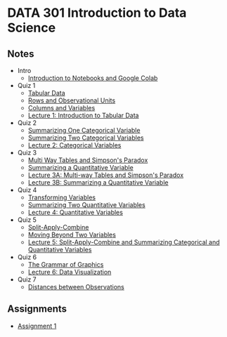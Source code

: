 # DATA 301 Introduction to Data Science

## Notes
- Intro
    - [Introduction to Notebooks and Google Colab](./notes/intro/Introduction_to_Notebooks_and_Colab.ipynb)
- Quiz 1
    - [Tabular Data](./notes/quiz1/Tabular_Data.ipynb)
    - [Rows and Observational Units](./notes/quiz1/Rows_and_Observational_Units.ipynb)
    - [Columns and Variables](./notes/quiz1/Columns_and_Variables.ipynb)
    - [Lecture 1: Introduction to Tabular Data](./notes/quiz1/Day_01_Introduction_to_Tabular_Data.ipynb)
- Quiz 2
    - [Summarizing One Categorical Variable](./notes/quiz2/Summarizing_One_Categorical_Variable.ipynb)
    - [Summarizing Two Categorical Variables](./notes/quiz2/Summarizing_Two_Categorical_Variables.ipynb)
    - [Lecture 2: Categorical Variables](./notes/quiz2/Day_02_Categorical_Variables.ipynb)
- Quiz 3
    - [Multi Way Tables and Simpson's Paradox](./notes/quiz3/Multi_Way_Tables_and_Simpson's_Paradox.ipynb)
    - [Summarizing a Quantitative Variable](./notes/quiz3/Summarizing_a_Quantitative_Variable.ipynb)
    - [Lecture 3A: Multi-way Tables and Simpson's Paradox](./notes/quiz3/Day_03A_Multi_Way_Tables_and_Simpson's_Paradox.ipynb)
    - [Lecture 3B: Summarizing a Quantitative Variable](./notes/quiz3/Day_03B_Summarizing_a_Quantitative_Variable.ipynb)
- Quiz 4
    - [Transforming Variables](./notes/quiz4/Transforming_Variables.ipynb)
    - [Summarizing Two Quantitative Variables](./notes/quiz4/Summarizing_Two_Quantitative_Variables.ipynb)
    - [Lecture 4: Quantitative Variables](./notes/quiz4/Day_04_Quantitative_Variables.ipynb)
- Quiz 5
    - [Split-Apply-Combine](./notes/quiz5/Split_Apply_Combine.ipynb)
    - [Moving Beyond Two Variables](./notes/quiz5/Beyond_Two_Variables.ipynb)
    - [Lecture 5: Split-Apply-Combine and Summarizing Categorical and Quantitative Variables](./notes/quiz5/Day_05_Relationships_between_Quantitative_and_Categorical_Variables.ipynb)
- Quiz 6
    - [The Grammar of Graphics](./notes/quiz6/Grammar_of_Graphics.ipynb)
    - [Lecture 6: Data Visualization](./notes/quiz6/Day_06_Data_Visualization.ipynb)
- Quiz 7
    - [Distances between Observations](./notes/quiz7/Distances_Between_Observations.ipynb)

## Assignments
- [Assignment 1](./assignments/DATA_301_Assignment_1_Sreshta_Talluri_and_Ishaan_Sathaye.ipynb)
    